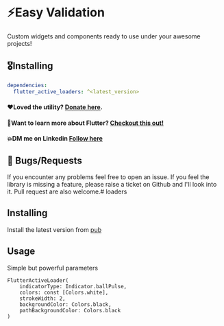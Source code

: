 # ⚡Easy Validation

Custom widgets and components ready to use under your awesome projects!

## 🎖Installing

```yaml
dependencies:
  flutter_active_loaders: ^<latest_version>
```



#### ❤Loved the utility? [Donate here](https://paypal.me/MahmoudA44?country.x=US&locale.x=en_US).
#### 🚀Want to learn more about Flutter? [Checkout this out!](https://web.telegram.org/k/#@DartWFlutter)
#### 💥DM me on Linkedin  [Follow here](https://www.linkedin.com/in/mazap64/)


## 🐛 Bugs/Requests

If you encounter any problems feel free to open an issue. If you feel the library is
missing a feature, please raise a ticket on Github and I'll look into it.
Pull request are also welcome.# loaders

## Installing
Install the latest version from [pub](https://pub.dev/packages/flutter_active_loaders)

## Usage
Simple but powerful parameters

```
FlutterActiveLoader(
    indicatorType: Indicator.ballPulse, 
    colors: const [Colors.white],       
    strokeWidth: 2,                  
    backgroundColor: Colors.black,      
    pathBackgroundColor: Colors.black   
)
```
